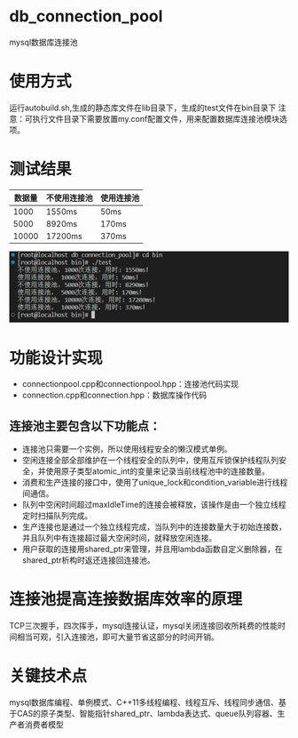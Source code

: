 # db_connection_pool

mysql数据库连接池

# 使用方式

运行autobuild.sh,生成的静态库文件在lib目录下，生成的test文件在bin目录下
注意：可执行文件目录下需要放置my.conf配置文件，用来配置数据库连接池模块选项。

# 测试结果

| 数据量 | 不使用连接池 | 使用连接池 |
| ------ | ------------ | ---------- |
| 1000   | 1550ms       | 50ms       |
| 5000   | 8920ms       | 170ms      |
| 10000  | 17200ms      | 370ms      |
![image text](https://github.com/xiaoyou137/groceries-repo/blob/main/pics/mysql-test.png)

# 功能设计实现

- connectionpool.cpp和connectionpool.hpp：连接池代码实现
- connection.cpp和connection.hpp：数据库操作代码

## 连接池主要包含以下功能点：

- 连接池只需要一个实例，所以使用线程安全的懒汉模式单例。
- 空闲连接全部全部维护在一个线程安全的队列中，使用互斥锁保护线程队列安全，并使用原子类型atomic_int的变量来记录当前线程池中的连接数量。
- 消费和生产连接的接口中，使用了unique_lock和condition_variable进行线程间通信。
- 队列中空闲时间超过maxIdleTime的连接会被释放，该操作是由一个独立线程定时扫描队列完成。
- 生产连接也是通过一个独立线程完成，当队列中的连接数量大于初始连接数，并且队列中有连接超过最大空闲时间，就释放空闲连接。
- 用户获取的连接用shared_ptr来管理，并且用lambda函数自定义删除器，在shared_ptr析构时返还连接回连接池。

# 连接池提高连接数据库效率的原理

TCP三次握手，四次挥手，mysql连接认证，mysql关闭连接回收所耗费的性能时间相当可观，引入连接池，即可大量节省这部分的时间开销。

# 关键技术点

mysql数据库编程、单例模式、C++11多线程编程、线程互斥、线程同步通信、基于CAS的原子类型、智能指针shared_ptr、lambda表达式、queue队列容器、生产者消费者模型
